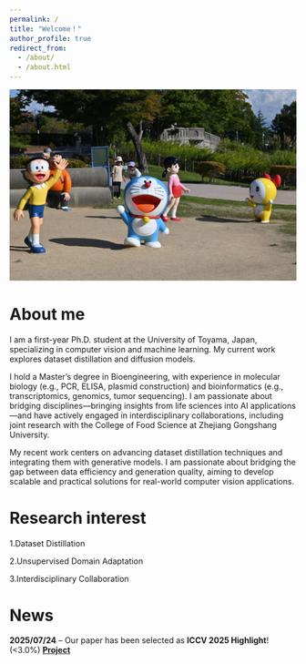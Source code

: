 ```yaml
---
permalink: /
title: "Welcome！"
author_profile: true
redirect_from: 
  - /about/
  - /about.html
---
```


<img src="/images/welcome.png" alt="My photo">

About me
======
I am a first-year Ph.D. student at the University of Toyama, Japan, specializing in computer vision and machine learning. My current work explores dataset distillation and diffusion models.

I hold a Master’s degree in Bioengineering, with experience in molecular biology (e.g., PCR, ELISA, plasmid construction) and bioinformatics (e.g., transcriptomics, genomics, tumor sequencing). I am passionate about bridging disciplines—bringing insights from life sciences into AI applications—and have actively engaged in interdisciplinary collaborations, including joint research with the College of Food Science at Zhejiang Gongshang University. 

My recent work centers on advancing dataset distillation techniques and integrating them with generative models. I am passionate about bridging the gap between data efficiency and generation quality, aiming to develop scalable and practical solutions for real-world computer vision applications.

Research interest
======
1.Dataset Distillation

2.Unsupervised Domain Adaptation

3.Interdisciplinary Collaboration

News
======
**2025/07/24** – Our paper has been selected as **ICCV 2025 Highlight**! (<3.0%) [**Project**](https://zou-yawen.github.io/DD_via_vision-language/)

